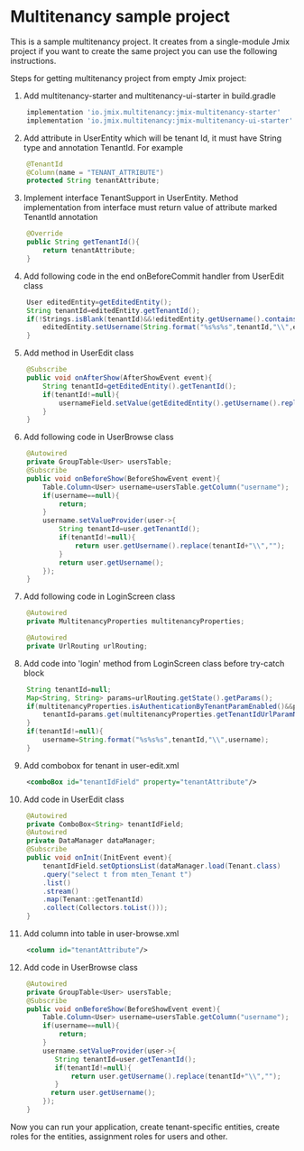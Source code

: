 # Multitenancy sample project

This is a sample multitenancy project. It creates from a single-module Jmix project if you want to create the same
project you can use the following instructions.

Steps for getting multitenancy project from empty Jmix project:

1. Add multitenancy-starter and multitenancy-ui-starter in build.gradle

```groovy
    implementation 'io.jmix.multitenancy:jmix-multitenancy-starter'
    implementation 'io.jmix.multitenancy:jmix-multitenancy-ui-starter'
```

2. Add attribute in UserEntity which will be tenant Id, it must have String type and annotation TenantId. For example

```java
    @TenantId
    @Column(name = "TENANT_ATTRIBUTE")
    protected String tenantAttribute;
```

3. Implement interface TenantSupport in UserEntity. Method implementation from interface must return value of attribute
   marked TenantId annotation

```java
    @Override
    public String getTenantId(){
        return tenantAttribute;
    }
```

4. Add following code in the end onBeforeCommit handler from UserEdit class

```java
    User editedEntity=getEditedEntity();
    String tenantId=editedEntity.getTenantId();
    if(!Strings.isBlank(tenantId)&&!editedEntity.getUsername().contains(tenantId.trim())){
        editedEntity.setUsername(String.format("%s%s%s",tenantId,"\\",editedEntity.getUsername()));
    }
```

5. Add method in UserEdit class

```java
    @Subscribe
    public void onAfterShow(AfterShowEvent event){
        String tenantId=getEditedEntity().getTenantId();
        if(tenantId!=null){
            usernameField.setValue(getEditedEntity().getUsername().replace(tenantId+"\\",""));
        }
    }
```

6. Add following code in UserBrowse class

```java
    @Autowired
    private GroupTable<User> usersTable;
    @Subscribe
    public void onBeforeShow(BeforeShowEvent event){
        Table.Column<User> username=usersTable.getColumn("username");
        if(username==null){
            return;
        }
        username.setValueProvider(user->{
            String tenantId=user.getTenantId();
            if(tenantId!=null){
                return user.getUsername().replace(tenantId+"\\","");
            }
            return user.getUsername();
        });
    }
```

7. Add following code in LoginScreen class

```java
    @Autowired
    private MultitenancyProperties multitenancyProperties;

    @Autowired
    private UrlRouting urlRouting;
```

8. Add code into 'login' method from LoginScreen class before try-catch block

```java
    String tenantId=null;
    Map<String, String> params=urlRouting.getState().getParams();
    if(multitenancyProperties.isAuthenticationByTenantParamEnabled()&&params!=null){
        tenantId=params.get(multitenancyProperties.getTenantIdUrlParamName());
    }
    if(tenantId!=null){
        username=String.format("%s%s%s",tenantId,"\\",username);
    }
```

9. Add combobox for tenant in user-edit.xml

```xml
    <comboBox id="tenantIdField" property="tenantAttribute"/>
```

10. Add code in UserEdit class

```java
    @Autowired
    private ComboBox<String> tenantIdField;
    @Autowired
    private DataManager dataManager;
    @Subscribe
    public void onInit(InitEvent event){
        tenantIdField.setOptionsList(dataManager.load(Tenant.class)
        .query("select t from mten_Tenant t")
        .list()
        .stream()
        .map(Tenant::getTenantId)
        .collect(Collectors.toList()));
    }
```

11. Add column into table in user-browse.xml

```xml
    <column id="tenantAttribute"/>
```

12. Add code in UserBrowse class

```java
    @Autowired
    private GroupTable<User> usersTable;
    @Subscribe
    public void onBeforeShow(BeforeShowEvent event){
        Table.Column<User> username=usersTable.getColumn("username");
        if(username==null){
            return;
        }
        username.setValueProvider(user->{
           String tenantId=user.getTenantId();
           if(tenantId!=null){
               return user.getUsername().replace(tenantId+"\\","");
           }
          return user.getUsername();
        });
    }
```

Now you can run your application, create tenant-specific entities, create roles for the entities, assignment roles for
users and other.